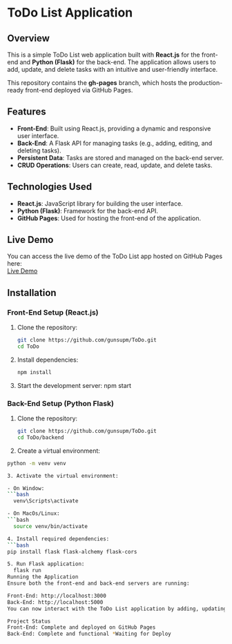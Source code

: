 # ToDo List Application

## Overview
This is a simple ToDo List web application built with **React.js** for the front-end and **Python (Flask)** for the back-end. The application allows users to add, update, and delete tasks with an intuitive and user-friendly interface.

This repository contains the **gh-pages** branch, which hosts the production-ready front-end deployed via GitHub Pages.

## Features
- **Front-End**: Built using React.js, providing a dynamic and responsive user interface.
- **Back-End**: A Flask API for managing tasks (e.g., adding, editing, and deleting tasks).
- **Persistent Data**: Tasks are stored and managed on the back-end server.
- **CRUD Operations**: Users can create, read, update, and delete tasks.

## Technologies Used
- **React.js**: JavaScript library for building the user interface.
- **Python (Flask)**: Framework for the back-end API.
- **GitHub Pages**: Used for hosting the front-end of the application.

## Live Demo
You can access the live demo of the ToDo List app hosted on GitHub Pages here:  
[Live Demo](https://gunsupm.github.io/ToDo/)

## Installation

### Front-End Setup (React.js)
1. Clone the repository:
   ```bash
   git clone https://github.com/gunsupm/ToDo.git
   cd ToDo
2. Install dependencies:
   ```bash
   npm install
3. Start the development server:
npm start

### Back-End Setup (Python Flask)
1. Clone the repository:
   ```bash
   git clone https://github.com/gunsupm/ToDo.git
   cd ToDo/backend
2. Create a virtual environment: 
```bash
python -m venv venv

3. Activate the virtual environment:

- On Window:
```bash
  venv\Scripts\activate

- On MacOs/Linux:
```bash
  source venv/bin/activate

4. Install required dependencies:
```bash
pip install flask flask-alchemy flask-cors

5. Run Flask application:
  flask run
Running the Application
Ensure both the front-end and back-end servers are running:

Front-End: http://localhost:3000
Back-End: http://localhost:5000
You can now interact with the ToDo List application by adding, updating, and deleting tasks.

Project Status
Front-End: Complete and deployed on GitHub Pages
Back-End: Complete and functional *Waiting for Deploy


